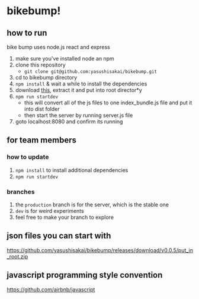 # bikebump!

## how to run
bike bump uses node.js react and express

1. make sure you've installed node an npm
1. clone this repository
    - ```git clone git@github.com:yasushisakai/bikebump.git```
2. cd to bikebump directory
1. ```npm install``` & wait a while to install the dependencies
1. download [this](https://github.com/yasushisakai/bikebump/releases/download/v0.0.5/put_in_root.zip), extract it and put into root director*y
1. ```npm run startdev```
    - this will convert all of the js files to one index_bundle.js file and put it into dist folder
    - then start the server by running server.js file
1. goto localhost:8080 and confirm its running

## for team members

### how to update

1. ```npm install``` to install additional dependencies
2. ```npm run startdev```

### branches
1. the ```production``` branch is for the server, which is the stable one
2. ``` dev ``` is for weird experiments
3. feel free to make your branch to explore



## json files you can start with
https://github.com/yasushisakai/bikebump/releases/download/v0.0.5/put_in_root.zip

## javascript programming style convention
https://github.com/airbnb/javascript
